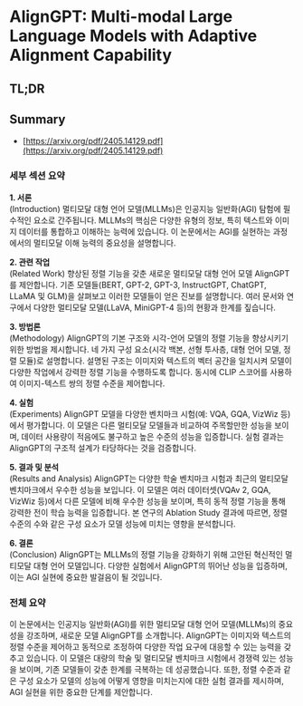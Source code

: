 # AlignGPT: Multi-modal Large Language Models with Adaptive Alignment Capability
## TL;DR
## Summary
- [https://arxiv.org/pdf/2405.14129.pdf](https://arxiv.org/pdf/2405.14129.pdf)

### 세부 섹션 요약

**1. 서론**  
(Introduction)
멀티모달 대형 언어 모델(MLLMs)은 인공지능 일반화(AGI) 탐험에 필수적인 요소로 간주됩니다. MLLMs의 핵심은 다양한 유형의 정보, 특히 텍스트와 이미지 데이터를 통합하고 이해하는 능력에 있습니다. 이 논문에서는 AGI를 실현하는 과정에서의 멀티모달 이해 능력의 중요성을 설명합니다.

**2. 관련 작업**  
(Related Work)
향상된 정렬 기능을 갖춘 새로운 멀티모달 대형 언어 모델 AlignGPT를 제안합니다. 기존 모델들(BERT, GPT-2, GPT-3, InstructGPT, ChatGPT, LLaMA 및 GLM)을 살펴보고 이러한 모델들이 얻은 진보를 설명합니다. 여러 문서와 연구에서 다양한 멀티모달 모델(LLaVA, MiniGPT-4 등)의 현황과 한계를 짚습니다.

**3. 방법론**  
(Methodology)
AlignGPT의 기본 구조와 시각-언어 모델의 정렬 기능을 향상시키기 위한 방법을 제시합니다. 네 가지 구성 요소(시각 백본, 선형 투사층, 대형 언어 모델, 정렬 모듈)로 설명합니다. 설명된 구조는 이미지와 텍스트의 벡터 공간을 일치시켜 모델이 다양한 작업에서 강력한 정렬 기능을 수행하도록 합니다. 동시에 CLIP 스코어를 사용하여 이미지-텍스트 쌍의 정렬 수준을 제어합니다.

**4. 실험**  
(Experiments)
AlignGPT 모델을 다양한 벤치마크 시험(예: VQA, GQA, VizWiz 등)에서 평가합니다. 이 모델은 다른 멀티모달 모델들과 비교하여 주목할만한 성능을 보이며, 데이터 사용량이 적음에도 불구하고 높은 수준의 성능을 입증합니다. 실험 결과는 AlignGPT의 구조적 설계가 타당하다는 것을 검증합니다.

**5. 결과 및 분석**  
(Results and Analysis)
AlignGPT는 다양한 학술 벤치마크 시험과 최근의 멀티모달 벤치마크에서 우수한 성능을 보입니다. 이 모델은 여러 데이터셋(VQAv 2, GQA, VizWiz 등)에서 다른 모델에 비해 우수한 성능을 보이며, 특히 동적 정렬 기능을 통해 강력한 전이 학습 능력을 입증합니다. 본 연구의 Ablation Study 결과에 따르면, 정렬 수준의 수와 같은 구성 요소가 모델 성능에 미치는 영향을 분석합니다.

**6. 결론**  
(Conclusion)
AlignGPT는 MLLMs의 정렬 기능을 강화하기 위해 고안된 혁신적인 멀티모달 대형 언어 모델입니다. 다양한 실험에서 AlignGPT의 뛰어난 성능을 입증하며, 이는 AGI 실현에 중요한 발걸음이 될 것입니다.

### 전체 요약

이 논문에서는 인공지능 일반화(AGI)를 위한 멀티모달 대형 언어 모델(MLLMs)의 중요성을 강조하며, 새로운 모델 AlignGPT를 소개합니다. AlignGPT는 이미지와 텍스트의 정렬 수준을 제어하고 동적으로 조정하여 다양한 작업 요구에 대응할 수 있는 능력을 갖추고 있습니다. 이 모델은 대량의 학술 및 멀티모달 벤치마크 시험에서 경쟁력 있는 성능을 보이며, 기존 모델들이 갖춘 한계를 극복하는 데 성공했습니다. 또한, 정렬 수준과 같은 구성 요소가 모델의 성능에 어떻게 영향을 미치는지에 대한 실험 결과를 제시하며, AGI 실현을 위한 중요한 단계를 제안합니다.